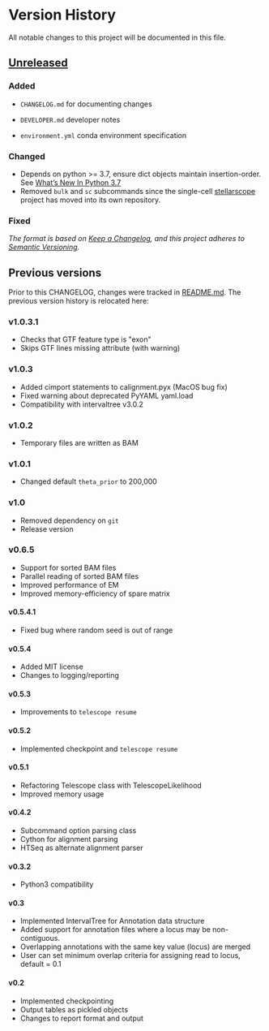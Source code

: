 # Version History

All notable changes to this project will be documented in this file.

## [Unreleased](https://github.com/mlbendall/telescope/tree/main)

### Added

- `CHANGELOG.md` for documenting changes

- `DEVELOPER.md` developer notes

- `environment.yml` conda environment specification

### Changed
- Depends on python >= 3.7, ensure dict objects maintain insertion-order.
  See [What’s New In Python 3.7](https://docs.python.org/3/whatsnew/3.7.html)
- Removed `bulk` and `sc` subcommands since the single-cell 
  [stellarscope](https://github.com/nixonlab/stellarscope) project has moved
  into its own repository. 

### Fixed

_The format is based on [Keep a Changelog](https://keepachangelog.com/en/1.0.0/),
and this project adheres to [Semantic Versioning](https://semver.org/spec/v2.0.0.html)._


## Previous versions

Prior to this CHANGELOG, changes were tracked in [README.md](./README.md).
The previous version history is relocated here:

### v1.0.3.1

  + Checks that GTF feature type is "exon"
  + Skips GTF lines missing attribute (with warning)

### v1.0.3
  + Added cimport statements to calignment.pyx (MacOS bug fix)
  + Fixed warning about deprecated PyYAML yaml.load
  + Compatibility with intervaltree v3.0.2

### v1.0.2
  + Temporary files are written as BAM

### v1.0.1
  + Changed default `theta_prior` to 200,000

### v1.0
  + Removed dependency on `git`
  + Release version

### v0.6.5
  + Support for sorted BAM files
  + Parallel reading of sorted BAM files
  + Improved performance of EM
  + Improved memory-efficiency of spare matrix

#### v0.5.4.1
  + Fixed bug where random seed is out of range
  
#### v0.5.4
  + Added MIT license
  + Changes to logging/reporting
  
#### v0.5.3
  + Improvements to `telescope resume`

#### v0.5.2
  + Implemented checkpoint and `telescope resume`

#### v0.5.1
  + Refactoring Telescope class with TelescopeLikelihood
  + Improved memory usage

#### v0.4.2
  +  Subcommand option parsing class
  +  Cython for alignment parsing
  +  HTSeq as alternate alignment parser

#### v0.3.2
  +  Python3 compatibility  

#### v0.3
  + Implemented IntervalTree for Annotation data structure
  + Added support for annotation files where a locus may be non-contiguous.
  + Overlapping annotations with the same key value (locus) are merged
  + User can set minimum overlap criteria for assigning read to locus, default = 0.1

#### v0.2

  + Implemented checkpointing
  + Output tables as pickled objects
  + Changes to report format and output  
